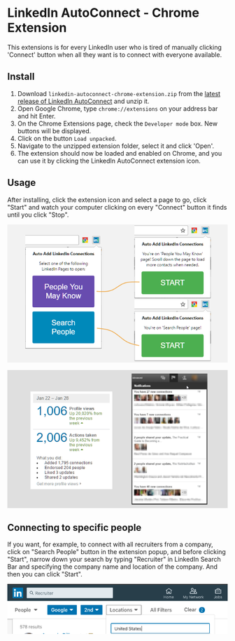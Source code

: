 # LinkedIn AutoConnect - Chrome Extension

This extensions is for every LinkedIn user who is tired of manually clicking 'Connect' button when all they want is to connect with everyone available.

## Install

1. Download `linkedin-autoconnect-chrome-extension.zip` from the [latest release of LinkedIn AutoConnect](https://github.com/felladrin/linkedin-autoconnect-chrome-extension/releases) and unzip it.
2. Open Google Chrome, type `chrome://extensions` on your address bar and hit Enter.
3. On the Chrome Extensions page, check the `Developer mode` box. New buttons will be displayed.
4. Click on the button `Load unpacked`.
5. Navigate to the unzipped extension folder, select it and click 'Open'.
6. The extension should now be loaded and enabled on Chrome, and you can use it by clicking the LinkedIn AutoConnect extension icon.

## Usage

After installing, click the extension icon and select a page to go, click "Start" and watch your computer clicking on every "Connect" button it finds until you click "Stop".

![LinkedIn AutoConnect Screenshot #1](.github/screenshots/linkedin_autoconnect_screenshot_1.png)

![LinkedIn AutoConnect Screenshot #2](.github/screenshots/linkedin_autoconnect_screenshot_2.png)

## Connecting to specific people

If you want, for example, to connect with all recruiters from a company, click on "Search People" button in the extension popup, and before clicking "Start", narrow down your search by typing "Recruiter" in LinkedIn Search Bar and specifying
the company name and location of the company. And then you can click "Start".

![LinkedIn AutoConnect Screenshot #2](.github/screenshots/linkedin_autoconnect_screenshot_3.png)

